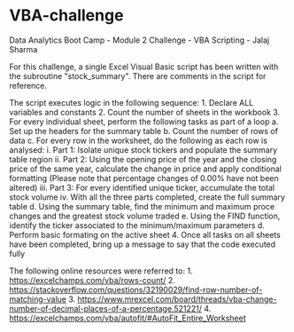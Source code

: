 # VBA-challenge
Data Analytics Boot Camp - Module 2 Challenge - VBA Scripting - Jalaj Sharma

For this challenge, a single Excel Visual Basic script has been written with the subroutine "stock_summary".
There are comments in the script for reference.

The script executes logic in the following sequence:
    1. Declare ALL variables and constants
    2. Count the number of sheets in the workbook
    3. For every individual sheet, perform the following tasks as part of a loop
        a. Set up the headers for the summary table
        b. Count the number of rows of data
        c. For every row in the worksheet, do the following as each row is analysed:
            i. Part 1: Isolate unique stock tickers and populate the summary table region
            ii. Part 2: Using the opening price of the year and the closing price of the same year, calculate the change in price and apply conditional formatting (Please note that percentage changes of 0.00% have not been altered)
            iii. Part 3: For every identified unique ticker, accumulate the total stock volume
            iv. With all the three parts completed, create the full summary table
        d. Using the summary table, find the minimum and maximum proce changes and the greatest stock volume traded
        e. Using the FIND function, identify the ticker associated to the minimum/maximum parameters
        d. Perform basic formating on the active sheet
    4. Once all tasks on all sheets have been completed, bring up a message to say that the code executed fully

The following online resources were referred to:
    1. https://excelchamps.com/vba/rows-count/
    2. https://stackoverflow.com/questions/32190029/find-row-number-of-matching-value
    3. https://www.mrexcel.com/board/threads/vba-change-number-of-decimal-places-of-a-percentage.521221/
    4. https://excelchamps.com/vba/autofit/#AutoFit_Entire_Worksheet
